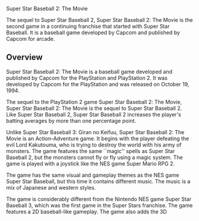 Super Star Baseball 2: The Movie

The sequel to Super Star Baseball 2, Super Star Baseball 2: The Movie is the second game in a continuing franchise that started with Super Star Baseball. It is a baseball game developed by Capcom and published by Capcom for arcade.

## Overview

Super Star Baseball 2: The Movie is a baseball game developed and published by Capcom for the PlayStation and PlayStation 2. It was developed by Capcom for the PlayStation and was released on October 19, 1994.

The sequel to the PlayStation 2 game Super Star Baseball 2: The Movie, Super Star Baseball 2: The Movie is the sequel to Super Star Baseball 2. Like Super Star Baseball 2, Super Star Baseball 2 increases the player's batting averages by more than one percentage point.

Unlike Super Star Baseball 3: Giran no Keifuu, Super Star Baseball 2: The Movie is an Action-Adventure game. It begins with the player defeating the evil Lord Kakutouma, who is trying to destroy the world with his army of monsters. The game features the same ``magic'' spells as Super Star Baseball 2, but the monsters cannot fly or fly using a magic system. The game is played with a joystick like the NES game Super Mario RPG 2.

The game has the same visual and gameplay themes as the NES game Super Star Baseball, but this time it contains different music. The music is a mix of Japanese and western styles.

The game is considerably different from the Nintendo NES game Super Star Baseball 3, which was the first game in the Super Stars franchise. The game features a 2D baseball-like gameplay. The game also adds the       3D